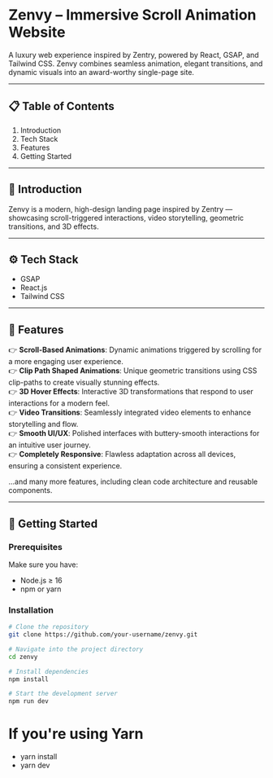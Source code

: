 # Zenvy – Immersive Scroll Animation Website

A luxury web experience inspired by Zentry, powered by React, GSAP, and Tailwind CSS. Zenvy combines seamless animation, elegant transitions, and dynamic visuals into an award-worthy single-page site.

---

## 📋 Table of Contents

1. Introduction
2. Tech Stack
3. Features
4. Getting Started

---

## 🤖 Introduction

Zenvy is a modern, high-design landing page inspired by Zentry — showcasing scroll-triggered interactions, video storytelling, geometric transitions, and 3D effects.

---

## ⚙️ Tech Stack

- GSAP
- React.js
- Tailwind CSS

---

## 🌟 Features

👉 **Scroll-Based Animations**: Dynamic animations triggered by scrolling for a more engaging user experience.  
👉 **Clip Path Shaped Animations**: Unique geometric transitions using CSS clip-paths to create visually stunning effects.  
👉 **3D Hover Effects**: Interactive 3D transformations that respond to user interactions for a modern feel.  
👉 **Video Transitions**: Seamlessly integrated video elements to enhance storytelling and flow.  
👉 **Smooth UI/UX**: Polished interfaces with buttery-smooth interactions for an intuitive user journey.  
👉 **Completely Responsive**: Flawless adaptation across all devices, ensuring a consistent experience.

...and many more features, including clean code architecture and reusable components.

---

## 🚀 Getting Started

### Prerequisites

Make sure you have:

- Node.js ≥ 16
- npm or yarn

### Installation

```bash
# Clone the repository
git clone https://github.com/your-username/zenvy.git

# Navigate into the project directory
cd zenvy

# Install dependencies
npm install

# Start the development server
npm run dev
```

# If you're using Yarn

- yarn install
- yarn dev
